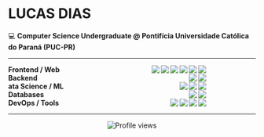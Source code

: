 <!-- https://pandao.github.io/editor.md/en.html -->

# LUCAS DIAS

💻 **Computer Science Undergraduate @ Pontifícia Universidade Católica do Paraná (PUC-PR)**

---

<div style="display: flex; flex-direction: column;">
    <!-- Frontend / Web -->
    <div style="width: 80%; display: flex; flex-direction: row; justify-content: space-between;">
        <div style="width: 200px; vertical-align: middle; font-weight: bold;">Frontend / Web</div>
        <div style="width: 100%; display: flex; flex-direction: row-reverse;">
            <div style="display: flex; flex-direction: row; gap: 3px;">
                <img
                    src="https://img.shields.io/badge/-JavaScript-F7DF1E?style=flat-square&logo=javascript&logoColor=black" />
                <img
                    src="https://img.shields.io/badge/-TypeScript-3178C6?style=flat-square&logo=typescript&logoColor=white" />
                <img src="https://img.shields.io/badge/-React-61DAFB?style=flat-square&logo=react&logoColor=black" />
                <img
                    src="https://img.shields.io/badge/-Tailwind_CSS-06B6D4?style=flat-square&logo=tailwind-css&logoColor=white" />
                <img src="https://img.shields.io/badge/-HTML5-E34F26?style=flat-square&logo=html5&logoColor=white" />
                <img src="https://img.shields.io/badge/-CSS3-1572B6?style=flat-square&logo=css3&logoColor=white" />
            </div>
        </div>
    </div>
    <!-- Backend -->
    <div style="width: 80%; display: flex; flex-direction: row; justify-content: space-between;">
        <div style="width: 200px; vertical-align: middle; font-weight: bold;">Backend</div>
        <div style="width: 100%; display: flex; flex-direction: row-reverse;">
            <div style="display: flex; flex-direction: row; gap: 3px;">
                <img
                    src="https://img.shields.io/badge/-Node.js-339933?style=flat-square&logo=node.js&logoColor=white" />
                <img
                    src="https://img.shields.io/badge/-Fastify-000000?style=flat-square&logo=fastify&logoColor=white" />
            </div>
        </div>
    </div>
    <!-- Data Science / ML -->
    <div style="width: 80%; display: flex; flex-direction: row; justify-content: space-between;">
        <div style="width: 200px; vertical-align: middle; font-weight: bold;">ata Science / ML</div>
        <div style="width: 100%; display: flex; flex-direction: row-reverse;">
            <div style="display: flex; flex-direction: row; gap: 3px;">
                <img src="https://img.shields.io/badge/-Python-3776AB?style=flat-square&logo=python&logoColor=white" />
                <img src="https://img.shields.io/badge/-Pandas-150458?style=flat-square&logo=pandas&logoColor=white" />
                <img src="https://img.shields.io/badge/-NumPy-013243?style=flat-square&logo=numpy&logoColor=white" />
            </div>
        </div>
    </div>
    <!-- Databases -->
    <div style="width: 80%; display: flex; flex-direction: row; justify-content: space-between;">
        <div style="width: 200px; vertical-align: middle; font-weight: bold;">Databases</div>
        <div style="width: 100%; display: flex; flex-direction: row-reverse;">
            <div style="display: flex; flex-direction: row; gap: 3px;">
                <img
                    src="https://img.shields.io/badge/-PostgreSQL-336791?style=flat-square&logo=postgresql&logoColor=white" />
                <img src="https://img.shields.io/badge/-MySQL-4479A1?style=flat-square&logo=mysql&logoColor=white" />
            </div>
        </div>
    </div>
    <!-- DevOps / Tools -->
    <div style="width: 80%; display: flex; flex-direction: row; justify-content: space-between;">
        <div style="width: 200px; vertical-align: middle; font-weight: bold;">DevOps / Tools</div>
        <div style="width: 100%; display: flex; flex-direction: row-reverse;">
            <div style="display: flex; flex-direction: row; gap: 3px;">
                <img src="https://img.shields.io/badge/-Linux-FCC624?style=flat-square&logo=linux&logoColor=black" />
                <img src="https://img.shields.io/badge/-Git-F05032?style=flat-square&logo=git&logoColor=white" />
                <img src="https://img.shields.io/badge/-Docker-2496ED?style=flat-square&logo=docker&logoColor=white" />
                <img src="https://img.shields.io/badge/-AWS-232F3E?style=flat-square&logo=amazon-aws&logoColor=white" />
            </div>
        </div>
    </div>
</div>

<!---

<div align="center">
    <img height="150px" src="https://github-readme-stats.vercel.app/api?username=lucas-azdias&show_icons=true&theme=radical" />
    <img height="150px" src="https://github-readme-stats.vercel.app/api/top-langs/?username=lucas-azdias&layout=compact&theme=radical" />
</div-->

---

<div align="center">
    <img src="https://komarev.com/ghpvc/?username=lucas-azdias&color=blueviolet&style=flat-square&label=Profile+Views" alt="Profile views" />
</div>
